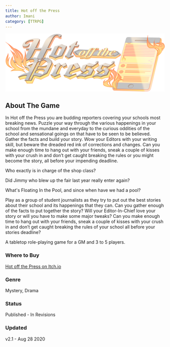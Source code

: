 ```yaml
---
title: Hot off the Press
author: Imani
category: [TTRPG]
---
```


![Hot Off The Press Logo](../../_img/HotOffThePress_Logo_72dpi.png)

## About The Game

In Hot off the Press you are budding reporters covering your schools most breaking news. Puzzle your way through the various happenings in your school from the mundane and everyday to the curious oddities of the school and sensational goings on that have to be seen to be believed. Gather the facts and build your story. Wow your Editors with your writing skill, but beware the dreaded red ink of corrections and changes. Can you make enough time to hang out with your friends, sneak a couple of kisses with your crush in and don’t get caught breaking the rules or you might become the story, all before your impending deadline.  

Who exactly is in charge of the shop class?  

Did Jimmy who blew up the fair last year really enter again?  

What's Floating In the Pool, and since when have we had a pool?  

Play as a group of student journalists as they try to put out the best stories about their school and its happenings that they can. Can you gather enough of the facts to put together the story? Will your Editor-In-Chief love your story or will you have to make some major tweaks? Can you make enough time to hang out with your friends, sneak a couple of kisses with your crush in and don’t get caught breaking the rules of your school all before your stories deadline?

A tabletop role-playing game for a GM and 3 to 5 players. 

### Where to Buy  
[Hot off the Press on Itch.io](https://margaretcatter.itch.io/hot-off-the-press)

### Genre 
Mystery, Drama

### Status
Published - In Revisions

### Updated

v2.1 - Aug 28 2020